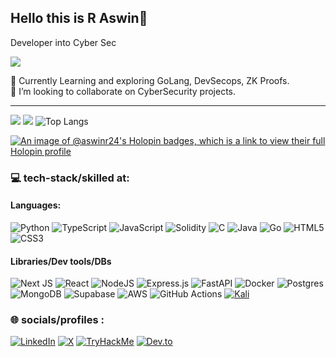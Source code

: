 ## Hello this is R Aswin👋

Developer into Cyber Sec

![](https://komarev.com/ghpvc/?username=Aswinr24a&label=Profile+views&style=for-the-badge&color=green)


🔭 Currently Learning and exploring GoLang, DevSecops, ZK Proofs.<br>
👯 I’m looking to collaborate on CyberSecurity projects.<br>


---

[![](https://github-readme-stats.vercel.app/api?username=Aswinr24&show_icons=true&rank_icon=github&theme=dark#gh-dark-mode-only)](https://github.com/Aswinr24/github-readme-stats#gh-dark-mode-only)
[![](https://github-readme-stats.vercel.app/api?username=Aswinr24zra&show_icons=true&rank_icon=github&theme=default#gh-light-mode-only)](https://github.com/anuraghazra/github-readme-stats#gh-light-mode-only)
![   Top Langs](https://github-readme-stats.vercel.app/api/top-langs/?username=Aswinr24&layout=donut&theme=dark#gh-dark-mode-only)

[![An image of @aswinr24's Holopin badges, which is a link to view their full Holopin profile](https://holopin.me/aswinr24)](https://holopin.io/@aswinr24)

### 💻 tech-stack/skilled at:

#### Languages:
![Python](https://img.shields.io/badge/python-3670A0?style=for-the-badge&logo=python&logoColor=ffdd54)
![TypeScript](https://img.shields.io/badge/typescript-%23007ACC.svg?style=for-the-badge&logo=typescript&logoColor=white)
![JavaScript](https://img.shields.io/badge/javascript-%23323330.svg?style=for-the-badge&logo=javascript&logoColor=%23F7DF1E)
![Solidity](https://img.shields.io/badge/Solidity-%23363636.svg?style=for-the-badge&logo=solidity&logoColor=white)
![C](https://img.shields.io/badge/c-%2300599C.svg?style=for-the-badge&logo=c&logoColor=white)
![Java](https://img.shields.io/badge/java-%23ED8B00.svg?style=for-the-badge&logo=openjdk&logoColor=white)
![Go](https://img.shields.io/badge/go-%2300ADD8.svg?style=for-the-badge&logo=go&logoColor=white)
![HTML5](https://img.shields.io/badge/html5-%23E34F26.svg?style=for-the-badge&logo=html5&logoColor=white)
![CSS3](https://img.shields.io/badge/css3-%231572B6.svg?style=for-the-badge&logo=css3&logoColor=white)

#### Libraries/Dev tools/DBs
![Next JS](https://img.shields.io/badge/Next.js-000?logo=nextdotjs&logoColor=fff&style=for-the-badge)
![React](https://img.shields.io/badge/react-%2320232a.svg?style=for-the-badge&logo=react&logoColor=%2361DAFB)
![NodeJS](https://img.shields.io/badge/node.js-6DA55F?style=for-the-badge&logo=node.js&logoColor=white)
![Express.js](https://img.shields.io/badge/express.js-%23404d59.svg?style=for-the-badge&logo=express&logoColor=%2361DAFB)
![FastAPI](https://img.shields.io/badge/FastAPI-005571?style=for-the-badge&logo=fastapi)
![Docker](https://img.shields.io/badge/Docker-2496ED?logo=docker&logoColor=fff&style=for-the-badge)
![Postgres](https://img.shields.io/badge/postgres-%23316192.svg?style=for-the-badge&logo=postgresql&logoColor=white)
![MongoDB](https://img.shields.io/badge/MongoDB-%234ea94b.svg?style=for-the-badge&logo=mongodb&logoColor=white)
![Supabase](https://img.shields.io/badge/Supabase-181818?style=for-the-badge&logo=supabase&logoColor=white)
![AWS](https://img.shields.io/badge/AWS-%23FF9900.svg?style=for-the-badge&logo=amazon-aws&logoColor=white)
![GitHub Actions](https://img.shields.io/badge/github%20actions-%232671E5.svg?style=for-the-badge&logo=githubactions&logoColor=white)
[![Kali](https://img.shields.io/badge/Kali-268BEE?style=for-the-badge&logo=kalilinux&logoColor=black)](https://img.shields.io/badge/-Kali%20Linux-%23557C94?style=for-the-badge&logo=kalilinux&logoColor=black)


### 🌐 socials/profiles :
[![LinkedIn](https://img.shields.io/badge/linkedin-%230077B5.svg?style=for-the-badge&logo=linkedin&logoColor=white/)](https://www.linkedin.com/in/r-aswin242004/)
[![X](https://img.shields.io/badge/X-000000?style=for-the-badge&logo=x&logoColor=white)](https://x.com/ashwinr187)
[![TryHackMe](https://img.shields.io/badge/TryHackMe-212C42?logo=tryhackme&logoColor=fff&style=for-the-badge)](https://tryhackme.com/p/Ashwin24)
[![Dev.to](https://img.shields.io/badge/dev.to-0A0A0A?logo=devdotto&logoColor=fff&style=for-the-badge)](https://dev.to/aswinr24)

